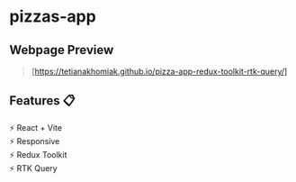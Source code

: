 # pizzas-app

## Webpage Preview
> [https://tetianakhomiak.github.io/pizza-app-redux-toolkit-rtk-query/]

 ## Features 📋                                                                                                                                                          
 ⚡️ React + Vite                                                                                                                                                     
 ⚡️ Responsive                                                                                                                                                          
 ⚡️ Redux Toolkit                                                                                                                                                        
 ⚡️ RTK Query
